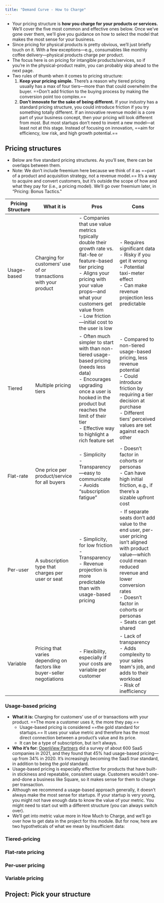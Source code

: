 ```yaml
---
title: "Demand Curve - How to Charge"
---
```

- Your pricing structure is **how you charge for your products or services.** We’ll cover the five most common and effective ones below. Once we’ve gone over them, we'll give you guidance on how to select the model that makes the most sense for your business.
- Since pricing for physical products is pretty obvious, we’ll just briefly touch on it. With a few exceptions—e.g., consumables like monthly coffee delivery—physical products charge per product.
- The focus here is on pricing for intangible products/services, so if you’re in the physical-product realm, you can probably skip ahead to the next page.
- Two rules of thumb when it comes to pricing structure:
	1.  **Keep your pricing simple.** There’s a reason why tiered pricing usually has a max of four tiers—more than that could overwhelm the buyer. ==Don’t add friction to the buying process by making the conversion point too complex.==
	2.  **Don’t innovate for the sake of being different.** If your industry has a standard pricing structure, you could introduce friction if you try something totally different. If an innovative revenue model is a core part of your business concept, then your pricing will look different from most. But most startups don’t need to invent a new model—at least not at this stage. Instead of focusing on innovation, ==aim for efficiency, low risk, and high growth potential.==
## Pricing structures
- Below are five standard pricing structures. As you’ll see, there can be overlaps between them.
- Note: We don’t include freemium here because we think of it as ==part of a product and acquisition strategy, not a revenue model.== It’s a way to acquire and convert customers, but it’s outside the scope of how and what they pay for (i.e., a pricing model). We’ll go over freemium later, in “Pricing: Bonus Tactics."

| **Pricing Structure** | **What it is**                                                          | **Pros**                                                                                                                                                                                                                                                         | **Cons**                                                                                                                                                                                                                                        |
| --------------------- | ----------------------------------------------------------------------- | ---------------------------------------------------------------------------------------------------------------------------------------------------------------------------------------------------------------------------------------------------------------- | ----------------------------------------------------------------------------------------------------------------------------------------------------------------------------------------------------------------------------------------------- |
| Usage-based           | Charging for customers’ use of or transactions with your product        | -   Companies that use value metrics typically double their growth rate vs. flat-fee or feature-based tier pricing <br/> - Aligns your pricing with your value props—and what your customers get value from <br/> - Low friction—initial cost to the user is low | - Requires significant data <br/> - Risky if you get it wrong <br/> - Potential taxi-meter effect <br/> - Can make revenue projection less predictable                                                                                          |
| Tiered                | Multiple pricing tiers                                                  | -   Often much simpler to start with than non-tiered usage-based pricing (needs less data) <br/> - Encourages upgrading once a user is hooked in the product but reaches the limit of their tier <br/> - Effective way to highlight a rich feature set           | - Compared to non-tiered usage-based pricing, less revenue potential <br/> - Could introduce friction by requiring a tier decision at purchase <br/> - Different tiers’ perceived values are set against each other                             |
| Flat-rate             | One price per product/service for all buyers                            | -   Simplicity <br/> - Transparency—easy to communicate <br/> - Avoids “subscription fatigue”                                                                                                                                                                    | -   Doesn’t factor in cohorts or personas <br/> - Can have high initial friction, e.g., if there’s a sizable upfront cost                                                                                                                       |
| Per-user              | A subscription type that charges per user or seat                       | -   Simplicity, for low friction <br/> - Transparency <br/> - Revenue projection is more predictable than with usage-based pricing                                                                                                                               | -   If separate seats don’t add value to the end user, per-user pricing isn’t aligned with product value—which could mean reduced revenue and lower conversion rates <br/> - Doesn’t factor in cohorts or personas <br/> - Seats can get shared |
| Variable              | Pricing that varies depending on factors like buyer-seller negotiations | -  Flexibility, especially if your costs are variable per customer                                                                                                                                                                                               | -   Lack of transparency <br/> - Adds complexity to your sales team's job, and adds to their workload <br/> - Risk of inefficiency                                                                                                              |
                                                                                                                                                                                                                                                                  
### Usage-based pricing
- **What it is:** Charging for customers’ use of or transactions with your product. ==The more a customer uses it, the more they pay.==
	- Usage-based pricing is considered ==the gold standard for startups.== It uses your value metric and therefore has the most direct connection between a product’s value and its price.
	- It can be a type of subscription, but isn’t always.
- **Who it’s for:** [OpenView Partners](https://openviewpartners.com/blog/2021-state-of-usage-based-pricing/#.Yae7mC-B3u0) did a survey of about 600 SaaS companies in 2021, and they found that 45% had usage-based pricing—up from 34% in 2020. It’s increasingly becoming the SaaS _true_ standard, in addition to being the _gold_ standard.
- Usage-based pricing is especially effective for products that have built-in stickiness and repeatable, consistent usage. Customers wouldn’t one-and-done a business like Square, so it makes sense for them to charge per transaction.
- Although we recommend a usage-based approach generally, it doesn’t always make the most sense for startups. If your startup is very young, you might not have enough data to know the value of your metric. You might need to start out with a different structure (you can always switch over).
- We’ll get into metric value more in How Much to Charge, and we’ll go over how to get data in the project for this module. But for now, here are two hypotheticals of what we mean by insufficient data:

### Tiered-pricing

### Flat-rate pricing

### Per-user pricing

### Variable pricing

## Project: Pick your structure



